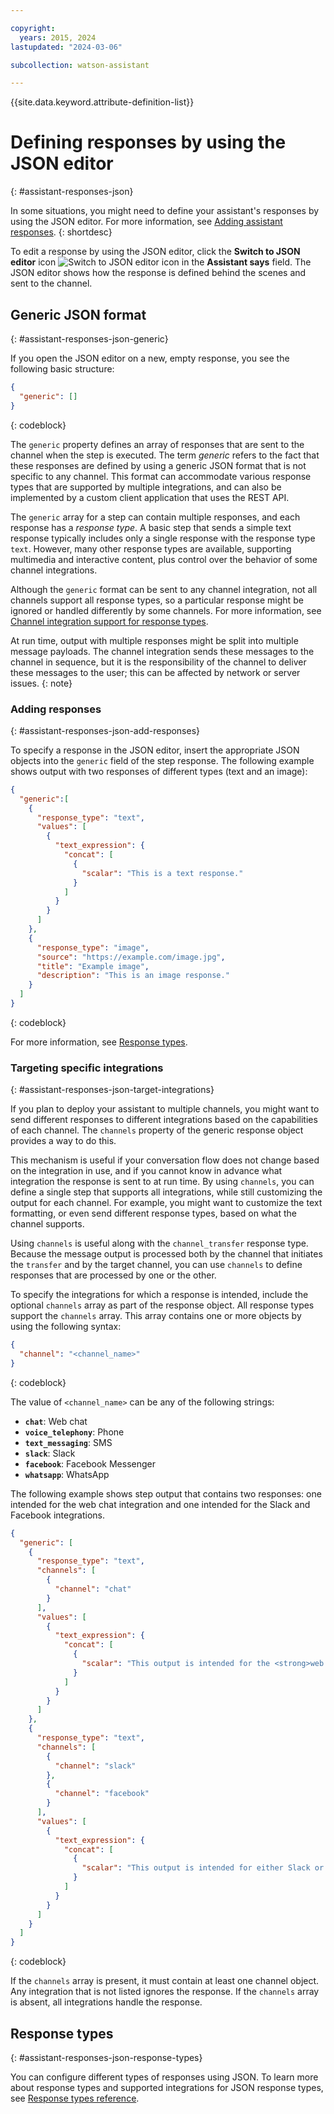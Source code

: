 ```yaml
---

copyright:
  years: 2015, 2024
lastupdated: "2024-03-06"

subcollection: watson-assistant

---
```


{{site.data.keyword.attribute-definition-list}}

# Defining responses by using the JSON editor
{: #assistant-responses-json}

In some situations, you might need to define your assistant's responses by using the JSON editor. For more information, see [Adding assistant responses](/docs/watson-assistant?topic=watson-assistant-respond).
{: shortdesc}

To edit a response by using the JSON editor, click the **Switch to JSON editor** icon ![Switch to JSON editor icon](images/json-editor-icon.png) in the **Assistant says** field. The JSON editor shows how the response is defined behind the scenes and sent to the channel.

## Generic JSON format
{: #assistant-responses-json-generic}

If you open the JSON editor on a new, empty response, you see the following basic structure:

```json
{
  "generic": []
}
```
{: codeblock}

The `generic` property defines an array of responses that are sent to the channel when the step is executed. The term _generic_ refers to the fact that these responses are defined by using a generic JSON format that is not specific to any channel. This format can accommodate various response types that are supported by multiple integrations, and can also be implemented by a custom client application that uses the REST API.

The `generic` array for a step can contain multiple responses, and each response has a _response type_. A basic step that sends a simple text response typically includes only a single response with the response type `text`. However, many other response types are available, supporting multimedia and interactive content, plus control over the behavior of some channel integrations.

Although the `generic` format can be sent to any channel integration, not all channels support all response types, so a particular response might be ignored or handled differently by some channels. For more information, see [Channel integration support for response types](#assistant-responses-json-integration-support).

At run time, output with multiple responses might be split into multiple message payloads. The channel integration sends these messages to the channel in sequence, but it is the responsibility of the channel to deliver these messages to the user; this can be affected by network or server issues.
{: note}

### Adding responses
{: #assistant-responses-json-add-responses}

To specify a response in the JSON editor, insert the appropriate JSON objects into the `generic` field of the step response. The following example shows output with two responses of different types (text and an image):

```json
{
  "generic":[
    {
      "response_type": "text",
      "values": [
        {
          "text_expression": {
            "concat": [
              {
                "scalar": "This is a text response."
              }
            ]
          }
        }
      ]
    },
    {
      "response_type": "image",
      "source": "https://example.com/image.jpg",
      "title": "Example image",
      "description": "This is an image response."
    }
  ]
}
```
{: codeblock}

For more information, see [Response types](#assistant-responses-json-response-types).

### Targeting specific integrations
{: #assistant-responses-json-target-integrations}

If you plan to deploy your assistant to multiple channels, you might want to send different responses to different integrations based on the capabilities of each channel. The `channels` property of the generic response object provides a way to do this.

This mechanism is useful if your conversation flow does not change based on the integration in use, and if you cannot know in advance what integration the response is sent to at run time. By using `channels`, you can define a single step that supports all integrations, while still customizing the output for each channel. For example, you might want to customize the text formatting, or even send different response types, based on what the channel supports.

Using `channels` is useful along with the `channel_transfer` response type. Because the message output is processed both by the channel that initiates the `transfer` and by the target channel, you can use `channels` to define responses that are processed by one or the other.

To specify the integrations for which a response is intended, include the optional `channels` array as part of the response object. All response types support the `channels` array. This array contains one or more objects by using the following syntax:

```json
{
  "channel": "<channel_name>"
}
```
{: codeblock}

The value of `<channel_name>` can be any of the following strings:

- **`chat`**: Web chat
- **`voice_telephony`**: Phone
- **`text_messaging`**: SMS
- **`slack`**: Slack
- **`facebook`**: Facebook Messenger
- **`whatsapp`**: WhatsApp

The following example shows step output that contains two responses: one intended for the web chat integration and one intended for the Slack and Facebook integrations.

```json
{
  "generic": [
    {
      "response_type": "text",
      "channels": [
        {
          "channel": "chat"
        }
      ],
      "values": [
        {
          "text_expression": {
            "concat": [
              {
                "scalar": "This output is intended for the <strong>web chat</strong>."
              }
            ]
          }
        }
      ]
    },
    {
      "response_type": "text",
      "channels": [
        {
          "channel": "slack"
        },
        {
          "channel": "facebook"
        }
      ],
      "values": [
        {
          "text_expression": {
            "concat": [
              {
                "scalar": "This output is intended for either Slack or Facebook."
              }
            ]
          }
        }
      ]
    }
  ]
}
```
{: codeblock}

If the `channels` array is present, it must contain at least one channel object. Any integration that is not listed ignores the response. If the `channels` array is absent, all integrations handle the response.

## Response types
{: #assistant-responses-json-response-types}

You can configure different types of responses using JSON. To learn more about response types and supported integrations for JSON response types, see [Response types reference](/docs/watson-assistant?topic=watson-assistant-response-types-reference).




